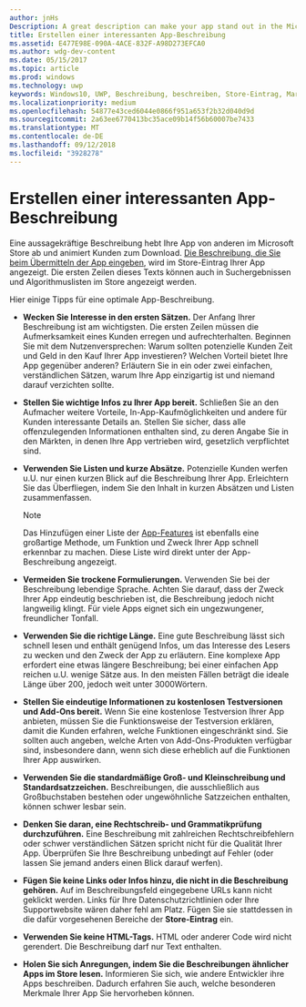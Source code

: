 ```yaml
---
author: jnHs
Description: A great description can make your app stand out in the Microsoft Store and help encourage customers to download it.
title: Erstellen einer interessanten App-Beschreibung
ms.assetid: E477E98E-090A-4ACE-832F-A98D273EFCA0
ms.author: wdg-dev-content
ms.date: 05/15/2017
ms.topic: article
ms.prod: windows
ms.technology: uwp
keywords: Windows10, UWP, Beschreibung, beschreiben, Store-Eintrag, Marketing
ms.localizationpriority: medium
ms.openlocfilehash: 54877e43ced6044e0866f951a653f2b32d040d9d
ms.sourcegitcommit: 2a63ee6770413bc35ace09b14f56b60007be7433
ms.translationtype: MT
ms.contentlocale: de-DE
ms.lasthandoff: 09/12/2018
ms.locfileid: "3928278"
---
```

# <a name="write-a-great-app-description"></a>Erstellen einer interessanten App-Beschreibung


Eine aussagekräftige Beschreibung hebt Ihre App von anderen im Microsoft Store ab und animiert Kunden zum Download. [Die Beschreibung, die Sie beim Übermitteln der App eingeben](create-app-store-listings.md#description), wird im Store-Eintrag Ihrer App angezeigt. Die ersten Zeilen dieses Texts können auch in Suchergebnissen und Algorithmuslisten im Store angezeigt werden.


Hier einige Tipps für eine optimale App-Beschreibung.

-   **Wecken Sie Interesse in den ersten Sätzen.** Der Anfang Ihrer Beschreibung ist am wichtigsten. Die ersten Zeilen müssen die Aufmerksamkeit eines Kunden erregen und aufrechterhalten. Beginnen Sie mit dem Nutzenversprechen: Warum sollten potenzielle Kunden Zeit und Geld in den Kauf Ihrer App investieren? Welchen Vorteil bietet Ihre App gegenüber anderen? Erläutern Sie in ein oder zwei einfachen, verständlichen Sätzen, warum Ihre App einzigartig ist und niemand darauf verzichten sollte.
-   **Stellen Sie wichtige Infos zu Ihrer App bereit.** Schließen Sie an den Aufmacher weitere Vorteile, In-App-Kaufmöglichkeiten und andere für Kunden interessante Details an. Stellen Sie sicher, dass alle offenzulegenden Informationen enthalten sind, zu deren Angabe Sie in den Märkten, in denen Ihre App vertrieben wird, gesetzlich verpflichtet sind.
-   **Verwenden Sie Listen und kurze Absätze.** Potenzielle Kunden werfen u.U. nur einen kurzen Blick auf die Beschreibung Ihrer App. Erleichtern Sie das Überfliegen, indem Sie den Inhalt in kurzen Absätzen und Listen zusammenfassen.

    > [!NOTE]
    > Das Hinzufügen einer Liste der [App-Features](create-app-store-listings.md#app-features) ist ebenfalls eine großartige Methode, um Funktion und Zweck Ihrer App schnell erkennbar zu machen. Diese Liste wird direkt unter der App-Beschreibung angezeigt.

-   **Vermeiden Sie trockene Formulierungen.** Verwenden Sie bei der Beschreibung lebendige Sprache. Achten Sie darauf, dass der Zweck Ihrer App eindeutig beschrieben ist, die Beschreibung jedoch nicht langweilig klingt. Für viele Apps eignet sich ein ungezwungener, freundlicher Tonfall.
-   **Verwenden Sie die richtige Länge.** Eine gute Beschreibung lässt sich schnell lesen und enthält genügend Infos, um das Interesse des Lesers zu wecken und den Zweck der App zu erläutern. Eine komplexe App erfordert eine etwas längere Beschreibung; bei einer einfachen App reichen u.U. wenige Sätze aus. In den meisten Fällen beträgt die ideale Länge über 200, jedoch weit unter 3000Wörtern.
-   **Stellen Sie eindeutige Informationen zu kostenlosen Testversionen und Add-Ons bereit.** Wenn Sie eine kostenlose Testversion Ihrer App anbieten, müssen Sie die Funktionsweise der Testversion erklären, damit die Kunden erfahren, welche Funktionen eingeschränkt sind. Sie sollten auch angeben, welche Arten von Add-Ons-Produkten verfügbar sind, insbesondere dann, wenn sich diese erheblich auf die Funktionen Ihrer App auswirken.
-   **Verwenden Sie die standardmäßige Groß- und Kleinschreibung und Standardsatzzeichen.** Beschreibungen, die ausschließlich aus Großbuchstaben bestehen oder ungewöhnliche Satzzeichen enthalten, können schwer lesbar sein.
-   **Denken Sie daran, eine Rechtschreib- und Grammatikprüfung durchzuführen.** Eine Beschreibung mit zahlreichen Rechtschreibfehlern oder schwer verständlichen Sätzen spricht nicht für die Qualität Ihrer App. Überprüfen Sie Ihre Beschreibung unbedingt auf Fehler (oder lassen Sie jemand anders einen Blick darauf werfen).
-   **Fügen Sie keine Links oder Infos hinzu, die nicht in die Beschreibung gehören.** Auf im Beschreibungsfeld eingegebene URLs kann nicht geklickt werden. Links für Ihre Datenschutzrichtlinien oder Ihre Supportwebsite wären daher fehl am Platz. Fügen Sie sie stattdessen in die dafür vorgesehenen Bereiche der **Store-Eintrag** ein.
-   **Verwenden Sie keine HTML-Tags.** HTML oder anderer Code wird nicht gerendert. Die Beschreibung darf nur Text enthalten.
-   **Holen Sie sich Anregungen, indem Sie die Beschreibungen ähnlicher Apps im Store lesen.** Informieren Sie sich, wie andere Entwickler ihre Apps beschreiben. Dadurch erfahren Sie auch, welche besonderen Merkmale Ihrer App Sie hervorheben können.

 

 




